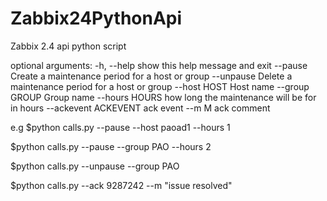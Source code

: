 # Zabbix24PythonApi
Zabbix 2.4 api python script

optional arguments:
  -h, --help           show this help message and exit
  --pause              Create a maintenance period for a host or group
  --unpause            Delete a maintenance period for a host or group
  --host HOST          Host name
  --group GROUP        Group name
  --hours HOURS        how long the maintenance will be for in hours
  --ackevent ACKEVENT  ack event
  --m M                ack comment
  
  
  e.g
  $python calls.py --pause --host paoad1 --hours 1
  
  $python calls.py --pause --group PAO --hours 2
  
  $python calls.py --unpause --group PAO
  
  $python calls.py --ack 9287242 --m "issue resolved"

